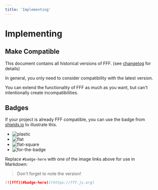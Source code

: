 ```yaml
---
title: 'Implementing'
---
```


# Implementing

## Make Compatible

This document contains all historical versions of FFF. (see [changelog](/version/changelog.html) for details)

In general, you only need to consider compatibility with the latest version.

You can extend the functionality of FFF as much as you want, but can't intentionally create incompatibilities.

## Badges

If your project is already FFF compatible,
you can use the badge from [shields.io](https://shields.io) to illustrate this.

<script setup>
  import { version as packageVersion } from '../package.json'
  const version = packageVersion.split('.').slice(0,2).map((n, i) => i === 1 && /[a-z]/i.test(packageVersion) ? n - 1 : n ).join('.')
</script>

<ul>
  <li><img :src="`https://img.shields.io/badge/%F0%9F%8C%9F%20F%20F%20F-${version}-yellow?style=plastic`" alt="plastic"></li>
  <li><img :src="`https://img.shields.io/badge/%F0%9F%8C%9F%20F%20F%20F-${version}-yellow?style=flat`" alt="flat"></li>
  <li><img :src="`https://img.shields.io/badge/%F0%9F%8C%9F%20F%20F%20F-${version}-yellow?style=flat-square`" alt="flat-square"></li>
  <li><img :src="`https://img.shields.io/badge/%F0%9F%8C%9F%20F%20F%20F-${version}-yellow?style=for-the-badge`" alt="for-the-badge"></li>
</ul>

Replace `#badge-here` with one of the image links above for use in Markdown:

> Don't forget to note the version!

```md
[![fff](#badge-here)](https://fff.js.org)
```
